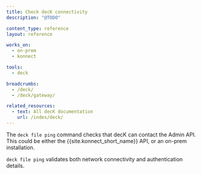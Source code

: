 ```yaml
---
title: Check decK connectivity
description: "@TODO"

content_type: reference
layout: reference

works_on:
  - on-prem
  - konnect

tools:
  - deck

breadcrumbs:
  - /deck/
  - /deck/gateway/

related_resources:
  - text: All decK documentation
    url: /index/deck/
---
```


The `deck file ping` command checks that decK can contact the Admin API. This could be either the {{site.konnect_short_name}} API, or an on-prem installation.

`deck file ping` validates both network connectivity and authentication details.
